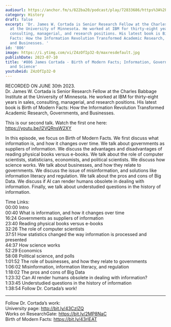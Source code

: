 ```yaml
---
audiourl: https://anchor.fm/s/822ba20/podcast/play/72833686/https%3A%2F%2Fd3ctxlq1ktw2nl.cloudfront.net%2Fstaging%2F2023-5-30%2F81f01eae-ce81-9581-bf11-e46226990f1b.m4a
category: History
draft: false
excerpt: 'Dr. James W. Cortada is Senior Research Fellow at the Charles Babbage Institute
  at the University of Minnesota. He worked at IBM for thirty-eight years in sales,
  consulting, managerial, and research positions. His latest book is Birth of Modern
  Facts: How the Information Revolution Transformed Academic Research, Governments,
  and Businesses. '
id: '806'
image: https://i.ytimg.com/vi/Z4zOfIp32-0/maxresdefault.jpg
publishDate: 2023-07-10
title: '#806 James Cortada - Birth of Modern Facts; Information, Government, Business,
  and Science'
youtubeid: Z4zOfIp32-0
---
```

<div class="timelinks">

RECORDED ON JUNE 30th 2023.  
Dr. James W. Cortada is Senior Research Fellow at the Charles Babbage Institute at the University of Minnesota. He worked at IBM for thirty-eight years in sales, consulting, managerial, and research positions. His latest book is Birth of Modern Facts: How the Information Revolution Transformed Academic Research, Governments, and Businesses. 

This is our second talk. Watch the first one here: https://youtu.be/l2VQRnsW2XY

In this episode, we focus on Birth of Modern Facts. We first discuss what information is, and how it changes over time. We talk about governments as suppliers of information. We discuss the advantages and disadvantages of reading physical books versus e-books. We talk about the role of computer scientists, statisticians, economists, and political scientists. We discuss how science works. We talk about businesses, and how they relate to governments. We discuss the issue of misinformation, and solutions like information literacy and regulation. We talk about the pros and cons of Big Data. We discuss if AI can render humans obsolete in dealing with information. Finally, we talk about understudied questions in the history of information.

Time Links:  
<time>00:00</time> Intro  
<time>00:40</time> What is information, and how it changes over time  
<time>16:24</time> Governments as suppliers of information  
<time>23:40</time> Reading physical books versus e-books  
<time>32:26</time> The role of computer scientists  
<time>37:51</time> How statistics changed the way information is processed and presented  
<time>44:37</time> How science works  
<time>52:29</time> Economics  
<time>58:08</time> Political science, and polls  
<time>1:01:52</time> The role of businesses, and how they relate to governments  
<time>1:06:02</time> Misinformation, information literacy, and regulation  
<time>1:18:02</time> The pros and cons of Big Data  
<time>1:23:32</time> Can AI render humans obsolete in dealing with information?  
<time>1:33:45</time> Understudied questions in the history of information  
<time>1:38:54</time> Follow Dr. Cortada’s work!

---

Follow Dr. Cortada’s work:  
University page: http://bit.ly/43CzIZQ  
Works on ResearchGate: https://bit.ly/2MP8NaC  
Birth of Modern Facts: https://bit.ly/43rIEAT
</div>


